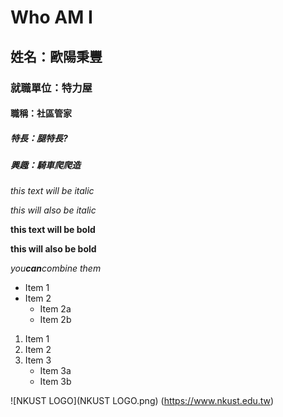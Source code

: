 # Who AM I

## 姓名：歐陽秉豐 

### 就職單位：特力屋

#### 職稱：社區管家

##### 特長：腿特長?

##### 興趣：騎車爬爬造

*this text will be italic*

_this will also be italic_

**this text will be bold**

**this will also be bold**

*you**can**combine them*

* Item 1
* Item 2
  * Item 2a
  * Item 2b
  
1. Item 1
1. Item 2
1. Item 3
   * Item 3a
   * Item 3b
   
![NKUST LOGO](NKUST LOGO.png) (https://www.nkust.edu.tw)
